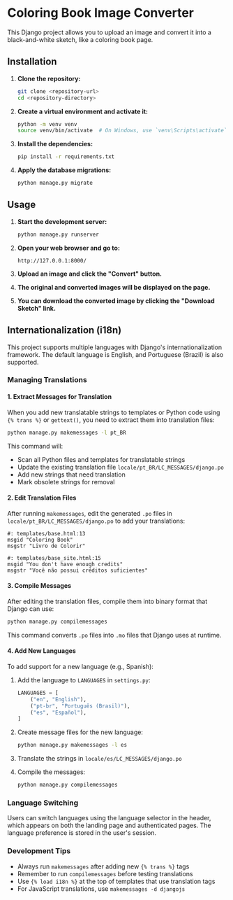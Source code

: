 # Coloring Book Image Converter

This Django project allows you to upload an image and convert it into a black-and-white sketch, like a coloring book page.

## Installation

1.  **Clone the repository:**

    ```bash
    git clone <repository-url>
    cd <repository-directory>
    ```

2.  **Create a virtual environment and activate it:**

    ```bash
    python -m venv venv
    source venv/bin/activate  # On Windows, use `venv\Scripts\activate`
    ```

3.  **Install the dependencies:**

    ```bash
    pip install -r requirements.txt
    ```

4.  **Apply the database migrations:**

    ```bash
    python manage.py migrate
    ```

## Usage

1.  **Start the development server:**

    ```bash
    python manage.py runserver
    ```

2.  **Open your web browser and go to:**

    ```
    http://127.0.0.1:8000/
    ```

3.  **Upload an image and click the "Convert" button.**

4.  **The original and converted images will be displayed on the page.**

5.  **You can download the converted image by clicking the "Download Sketch" link.**

## Internationalization (i18n)

This project supports multiple languages with Django's internationalization framework. The default language is English, and Portuguese (Brazil) is also supported.

### Managing Translations

#### 1. Extract Messages for Translation

When you add new translatable strings to templates or Python code using `{% trans %}` or `gettext()`, you need to extract them into translation files:

```bash
python manage.py makemessages -l pt_BR
```

This command will:
- Scan all Python files and templates for translatable strings
- Update the existing translation file `locale/pt_BR/LC_MESSAGES/django.po`
- Add new strings that need translation
- Mark obsolete strings for removal

#### 2. Edit Translation Files

After running `makemessages`, edit the generated `.po` files in `locale/pt_BR/LC_MESSAGES/django.po` to add your translations:

```po
#: templates/base.html:13
msgid "Coloring Book"
msgstr "Livro de Colorir"

#: templates/base_site.html:15
msgid "You don't have enough credits"
msgstr "Você não possui créditos suficientes"
```

#### 3. Compile Messages

After editing the translation files, compile them into binary format that Django can use:

```bash
python manage.py compilemessages
```

This command converts `.po` files into `.mo` files that Django uses at runtime.

#### 4. Add New Languages

To add support for a new language (e.g., Spanish):

1. Add the language to `LANGUAGES` in `settings.py`:
   ```python
   LANGUAGES = [
       ("en", "English"),
       ("pt-br", "Português (Brasil)"),
       ("es", "Español"),
   ]
   ```

2. Create message files for the new language:
   ```bash
   python manage.py makemessages -l es
   ```

3. Translate the strings in `locale/es/LC_MESSAGES/django.po`

4. Compile the messages:
   ```bash
   python manage.py compilemessages
   ```

### Language Switching

Users can switch languages using the language selector in the header, which appears on both the landing page and authenticated pages. The language preference is stored in the user's session.

### Development Tips

- Always run `makemessages` after adding new `{% trans %}` tags
- Remember to run `compilemessages` before testing translations
- Use `{% load i18n %}` at the top of templates that use translation tags
- For JavaScript translations, use `makemessages -d djangojs`

